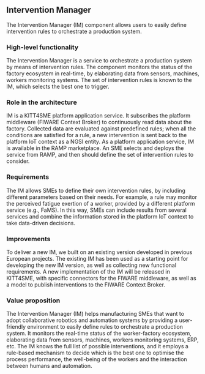 Intervention Manager
--------------------

The Intervention Manager (IM) component allows users to easily define
intervention rules to orchestrate a production system.

### High-level functionality

The Intervention Manager is a service to orchestrate a production system by
means of intervention rules. The component monitors the status of the factory
ecosystem in real-time, by elaborating data from sensors, machines, workers
monitoring systems. The set of intervention rules is known to the IM, which
selects the best one to trigger.

### Role in the architecture

IM is a KITT4SME platform application service. It subscribes the platform
middleware (FIWARE Context Broker) to continuously read data about the factory.
Collected data are evaluated against predefined rules; when all the conditions
are satisfied for a rule, a new intervention is sent back to the platform IoT
context as a NGSI entity. As a platform application service, IM is available in
the RAMP marketplace. An SME selects and deploys the service from RAMP, and then
should define the set of intervention rules to consider.

### Requirements

The IM allows SMEs to define their own intervention rules, by including
different parameters based on their needs. For example, a rule may monitor the
perceived fatigue exertion of a worker, provided by a different platform service
(e.g., FaMS). In this way, SMEs can include results from several services and
combine the information stored in the platform IoT context to take data-driven
decisions.

### Improvements

To deliver a new IM, we built on an existing version developed in previous
European projects. The existing IM has been used as a starting point for
developing the new IM version, as well as collecting new functional
requirements. A new implementation of the IM will be released in KITT4SME, with
specific connectors for the FIWARE middleware, as well as a model to publish
interventions to the FIWARE Context Broker.

### Value proposition

The Intervention Manager (IM) helps manufacturing SMEs that want to adopt
collaborative robotics and automation systems by providing a user-friendly
environment to easily define rules to orchestrate a production system. It
monitors the real-time status of the worker-factory ecosystem, elaborating data
from sensors, machines, workers monitoring systems, ERP, etc. The IM knows the
full list of possible interventions, and it employs a rule-based mechanism to
decide which is the best one to optimise the process performance, the well-being
of the workers and the interaction between humans and automation.

